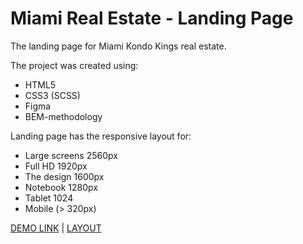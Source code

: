 # Miami Real Estate - Landing Page

The landing page for Miami Kondo Kings real estate.

The project was created using:

- HTML5
- CSS3 (SCSS)
- Figma
- BEM-methodology

Landing page has the responsive layout for:

- Large screens 2560px
- Full HD 1920px
- The design 1600px
- Notebook 1280px
- Tablet 1024
- Mobile (> 320px)

[DEMO LINK](https://tykhan.github.io/LP_miami-real-estate/) | [LAYOUT](https://www.figma.com/file/nHz8bflIwJaWP3P99vKTH5/miami_home_new?node-id=0%3A2)
